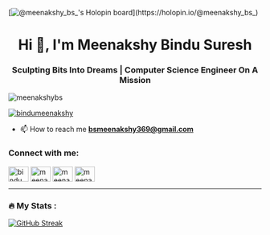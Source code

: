 

<!--
**MeenakshyBS/MeenakshyBS** is a ✨ _special_ ✨ repository because its `README.md` (this file) appears on your GitHub profile.

Here are some ideas to get you started:

- 🔭 I’m currently working on ...
- 🌱 I’m currently learning ...
- 👯 I’m looking to collaborate on ...
- 🤔 I’m looking for help with ...
- 💬 Ask me about ...
- 📫 How to reach me: ...
- 😄 Pronouns: ...
- ⚡ Fun fact: ...
-->
[![@meenakshy_bs_'s Holopin board](https://holopin.me/meenakshy_bs_)](https://holopin.io/@meenakshy_bs_)

<h1 align="center">Hi 👋, I'm Meenakshy Bindu Suresh</h1>
<h3 align="center">Sculpting Bits Into Dreams | Computer Science Engineer On A Mission</h3>

<p align="left"> <img src="https://komarev.com/ghpvc/?username=meenakshybs&label=Profile%20views&color=0e75b6&style=flat" alt="meenakshybs" /> </p>

<p align="left"> <a href="https://twitter.com/bindumeenakshy" target="blank"><img src="https://img.shields.io/twitter/follow/bindumeenakshy?logo=twitter&style=for-the-badge" alt="bindumeenakshy" /></a> </p>


- 📫 How to reach me **bsmeenakshy369@gmail.com**

<h3 align="left">Connect with me:</h3>
<p align="left">
<a href="https://twitter.com/bindumeenakshy" target="blank"> <img align="center" <img src="https://img.icons8.com/ios-filled/50/26e07f/twitter.png" alt="bindumeenakshy" height="30" width="40" /></a>
<a href="https://www.linkedin.com/in/bsmeenakshyofficial/" target="blank"><img align="center" <img src="https://img.icons8.com/ios-filled/50/26e07f/linkedin.png" alt="meenakshy bindu suresh" height="30" width="40" /></a>
<a href="https://www.youtube.com/channel/UCTAln0h-921FdtfbfGTEOjg" target="blank"><img align="center" <img src="https://img.icons8.com/external-prettycons-solid-prettycons/60/26e07f/external-youtube-multimedia-prettycons-solid-prettycons.png" alt="meenakshy bindu suresh" height="30" width="40" /></a>
<a href="https://www.hackerrank.com/meenakshy_b_sur1" target="blank"><img align="center" <img src="https://img.icons8.com/external-tal-revivo-shadow-tal-revivo/24/26e07f/external-hackerrank-is-a-technology-company-that-focuses-on-competitive-programming-logo-shadow-tal-revivo.png" alt="meenakshy_b_sur1" height="30" width="40" /></a>
</p>


---

### :fire: My Stats :
[![GitHub Streak](http://github-readme-streak-stats.herokuapp.com?user=meenakshybs&theme=dark&background=000000)](https://git.io/streak-stats)




